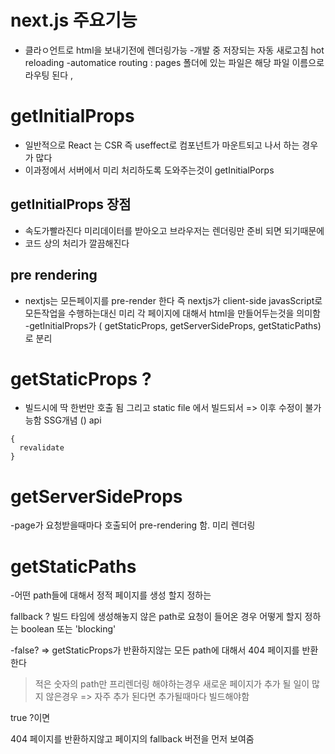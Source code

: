 # next.js 주요기능

- 클라ㅇ언트로 html을 보내기전에 렌더링가능 -개발 중 저장되는 자동 새로고침 hot reloading
  -automatice routing : pages 폴더에 있는 파일은 해당 파일 이름으로 라우팅 된다 ,

# getInitialProps

- 일반적으로 React 는 CSR 즉 useffect로 컴포넌트가 마운트되고 나서 하는 경우가 많다
- 이과정에서 서버에서 미리 처리하도록 도와주는것이 getInitialPorps

## getInitialProps 장점

- 속도가빨라진다 미리데이터를 받아오고 브라우저는 렌더링만 준비 되면 되기때문에
- 코드 상의 처리가 깔끔해진다

## pre rendering

- nextjs는 모든페이지를 pre-render 한다 즉 nextjs가 client-side javasScript로 모든작업을 수행하는대신 미리 각 페이지에 대해서 html을 만들어두는것을 의미함
  -getInitialProps가 ( getStaticProps, getServerSideProps, getStaticPaths) 로 분리

# getStaticProps ?

- 빌드시에 딱 한번만 호출 됨 그리고 static file 에서 빌드되서 => 이후 수정이 불가능함 SSG개념 ()
  api

```
{
  revalidate
}
```

# getServerSideProps

-page가 요청받을때마다 호출되어 pre-rendering 함. 미리 렌더링

# getStaticPaths

-어떤 path들에 대해서 정적 페이지를 생성 할지 정하는

fallback ?
빌드 타임에 생성해놓지 않은 path로 요청이 들어온 경우 어떻게 할지 정하는 boolean 또는 'blocking'

-false?
=> getStaticProps가 반환하지않는 모든 path에 대해서 404 페이지를 반환한다

> 적은 숫자의 path만 프리렌더링 해야하는경우
> 새로운 페이지가 추가 될 일이 많지 않은경우
> => 자주 추가 된다면 추가될때마다 빌드해야함

true ?이면

404 페이지를 반환하지않고 페이지의 fallback 버전을 먼저 보여줌
